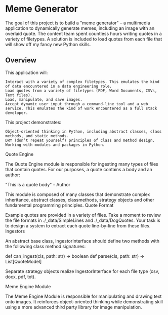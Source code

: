 # Meme Generator

The goal of this project is to build a "meme generator" – a multimedia application to dynamically generate memes, including an image with an overlaid quote. The content team spent countless hours writing quotes in a variety of filetypes. A solution is included to load quotes from each file that will show off my fancy new Python skills. 
## Overview

This application will:

    Interact with a variety of complex filetypes. This emulates the kind of data encountered in a data engineering role.
    Load quotes from a variety of filetypes (PDF, Word Documents, CSVs, Text files).
    Load, manipulate, and save images.
    Accept dynamic user input through a command-line tool and a web service. This emulates the kind of work encountered as a full stack developer.

This project demonstrates:

    Object-oriented thinking in Python, including abstract classes, class methods, and static methods.
    DRY (don’t repeat yourself) principles of class and method design.
    Working with modules and packages in Python.

Quote Engine

The Quote Engine module is responsible for ingesting many types of files that contain quotes. For our purposes, a quote contains a body and an author:

"This is a quote body" - Author

This module is composed of many classes that demonstrate complex inheritance, abstract classes, classmethods, strategy objects and other fundamental programming principles.
Quote Format

Example quotes are provided in a variety of files. Take a moment to review the file formats in ./_data/SimpleLines and ./_data/DogQuotes. Your task is to design a system to extract each quote line-by-line from these files.
Ingestors

An abstract base class, IngestorInterface should define two methods with the following class method signatures:

def can_ingest(cls, path: str) -> boolean
def parse(cls, path: str) -> List[QuoteModel]

Separate strategy objects realize IngestorInterface for each file type (csv, docx, pdf, txt).


Meme Engine Module

The Meme Engine Module is responsible for manipulating and drawing text onto images. It reinforces object-oriented thinking while demonstrating skill using a more advanced third party library for image manipulation.

